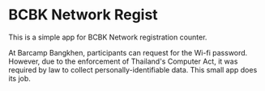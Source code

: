 # BCBK Network Regist

This is a simple app for BCBK Network registration counter.

At Barcamp Bangkhen, participants can request for the Wi-fi password. However, due to the enforcement of Thailand's Computer Act, it was required by law to collect personally-identifiable data. This small app does its job.
